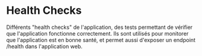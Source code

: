 Health Checks
=============

Différents "health checks" de l'application, des tests permettant de vérifier que l'application fonctionne correctement.
Ils sont utilisés pour monitorer que l'application est en bonne santé, et permet aussi d'exposer un endpoint /health dans l'application web.
